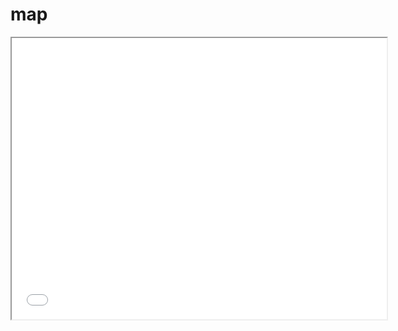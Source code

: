 # map
<!DOCTYPE html>
<html>
<head>
    <title>Itinéraire</title>
</head>
<body>
    <iframe src="(https://www.google.com/maps/dir/Shopping+Rive+Gauche+Charleroi,+Charleroi/Kitcho,+Boulevard+Joseph+Tirou,+Charleroi/Le+Vecteur,+Rue+de+Marcinelle,+Charleroi/Socio-p%C3%A2tes,+Rue+de+Montigny,+Charleroi/Caf%C3%A9s+Van+Hove,+Rue+de+Montigny,+Charleroi/@50.4076676,4.4425249,16.75z/data=!4m32!4m31!1m5!1m1!1s0x47c22674d5f842ef:0xf0afced165bd2ea9!2m2!1d4.4415135!2d50.4081288!1m5!1m1!1s0x47c2279d0dc51b97:0xb0b8b904e81bf20e!2m2!1d4.4440762!2d50.4078143!1m5!1m1!1s0x47c2267496302fcd:0x3e0ff621e9c336!2m2!1d4.4438681!2d50.4067832!1m5!1m1!1s0x47c2279c52dab1dd:0xcf4b3dd5b0d2d6c!2m2!1d4.4455136!2d50.4080887!1m5!1m1!1s0x47c2260b2ffce4dd:0xc28ab5a644a7beda!2m2!1d4.4427333!2d50.4088192!3e2!5m2!1e3!1e4?entry=ttu)" width="600" height="450"></iframe>
</body>
</html>
